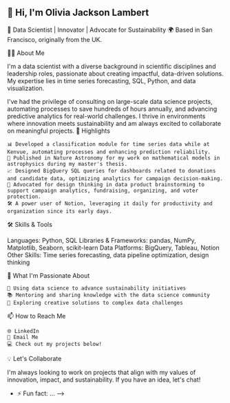 ## 👋 Hi, I'm Olivia Jackson Lambert

🚀 Data Scientist | Innovator | Advocate for Sustainability
🌍 Based in San Francisco, originally from the UK.

🧑‍💻 About Me

I'm a data scientist with a diverse background in scientific disciplines and leadership roles, passionate about creating impactful, data-driven solutions. My expertise lies in time series forecasting, SQL, Python, and data visualization.

I've had the privilege of consulting on large-scale data science projects, automating processes to save hundreds of hours annually, and advancing predictive analytics for real-world challenges. I thrive in environments where innovation meets sustainability and am always excited to collaborate on meaningful projects.
🌟 Highlights

    📊 Developed a classification module for time series data while at Kenvue, automating processes and enhancing prediction reliability.
    🌌 Published in Nature Astronomy for my work on mathematical models in astrophysics during my master's thesis.
    📈 Designed BigQuery SQL queries for dashboards related to donations and candidate data, optimizing analytics for campaign decision-making.
    🎨 Advocated for design thinking in data product brainstorming to support campaign analytics, fundraising, organizing, and voter protection.
    🛠️ A power user of Notion, leveraging it daily for productivity and organization since its early days.

🛠️ Skills & Tools

Languages: Python, SQL
Libraries & Frameworks: pandas, NumPy, Matplotlib, Seaborn, scikit-learn
Data Platforms: BigQuery, Tableau, Notion
Other Skills: Time series forecasting, data pipeline optimization, design thinking

🌱 What I'm Passionate About

    🌿 Using data science to advance sustainability initiatives
    📚 Mentoring and sharing knowledge with the data science community
    🧠 Exploring creative solutions to complex data challenges

📫 How to Reach Me

    🌐 LinkedIn
    📧 Email Me
    💻 Check out my projects below!

💡 Let's Collaborate

I'm always looking to work on projects that align with my values of innovation, impact, and sustainability. If you have an idea, let's chat!

- ⚡ Fun fact: ...
-->
